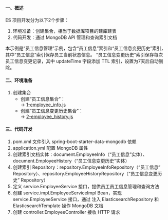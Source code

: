 #### 一、概述
ES 项目开发分为以下2个步骤：
1. 环境准备：创建集合，相当于数据库项目的建库建表
2. 代码开发：通过 MongoDB API 管理和查询索引文档

本示例是“员工信息管理”示例，包含“员工信息”索引和“员工信息变更历史”索引，其中“员工信息”索引保存员工当前状态信息。
“员工信息变更历史”索引保存每次员工信息变更记录，其中 updateTime 字段添加 TTL 索引，设置为7天后自动删除。
    
#### 二、环境准备
1. 创建集合
    - 创建“员工信息集合”：  
        -> [1-employee_info.js](misc/collections/1-employee_info.js)
    - 创建“员工信息变更历史集合”：  
        -> [2-employee_history.js](misc/collections/2-employee_history.js)
        
#### 三、代码开发
1. pom.xml 文件引入 spring-boot-starter-data-mongodb 依赖
2. application.yml 配置 MongoDB 属性
3. 创建索引文档实体：document.EmployeeInfo（“员工信息”实体）、document.EmployeeHistory（“员工信息变更历史”实体）
4. 创建索引 Repository：repository.EmployeeInfoRepository（“员工信息” Repository）、repository.EmployeeHistoryRepository（“员工信息变更历史” Repository）
5. 定义 service.EmployeeService 接口，提供员工员工信息管理和查询方法
6. 创建 service.impl.EmployeeServiceImpl Bean，实现service.EmployeeService 接口，通过 注入 ElasticsearchRepository 和 ElasticsearchTemplate 操作 MongoDB 文档
7. 创建 controller.EmployeeController 接收 HTTP 请求